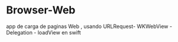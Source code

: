 # Browser-Web
app de carga de paginas Web , usando URLRequest- WKWebView - Delegation - loadView en swift
